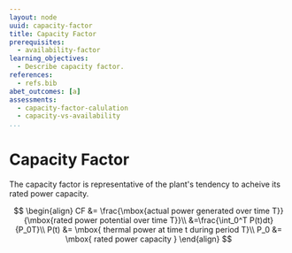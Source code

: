 ```yaml
---
layout: node
uuid: capacity-factor
title: Capacity Factor
prerequisites:
  - availability-factor
learning_objectives:
  - Describe capacity factor.
references:
  - refs.bib
abet_outcomes: [a]
assessments:
  - capacity-factor-calulation
  - capacity-vs-availability
...
```


# Capacity Factor 

The capacity factor is representative of the plant's tendency to acheive its rated power capacity.

$$
\begin{align}
CF &= \frac{\mbox{actual power generated over time T}}{\mbox{rated power potential over time T}}\\
   &=\frac{\int_0^T P(t)dt}{P_0T}\\
P(t) &= \mbox{ thermal power at time t during period T}\\
P_0 &= \mbox{ rated power capacity }
\end{align}
$$
